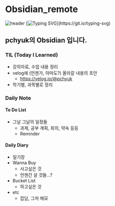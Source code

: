 # Obsidian_remote
![header](https://capsule-render.vercel.app/api?type=waving&color=timeGradient&height=100&section=header&fontSize=50)
[![Typing SVG](https://readme-typing-svg.demolab.com?font=Lobster&size=50&pause=1000&color=58A6FF&center=true&vCenter=true&width=870&height=100&lines=Welcome+to+pchyuk's+Obsidian!)](https://git.io/typing-svg)

## pchyuk의 Obsidian 입니다.
### TIL (Today I Learned)
- 강의자료, 수업 내용 정리
- velog에 (언젠가, 아마도?) 올라갈 내용의 초안
	- <https://velog.io/@pchyuk>
- 학기별, 과목별로 정리

### Daily Note
#### To Do List
- 그날 그날의 일정들
	- 과제, 공부 계획, 회의, 약속 등등
	- Reminder

#### Daily Diary
- 일기장
- Wanna Buy
	- 사고싶은 것 
	- 언젠간 살 것들...?
- Bucket List
	- 하고싶은 것
- etc
	- 잡담, 그저 메모
